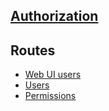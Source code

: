 ## [Authorization](/auth.html)

## Routes

- [Web UI users](/routes/web-ui-users.html)
- [Users](/routes/users.html)
- [Permissions](/routes/permissions.html)